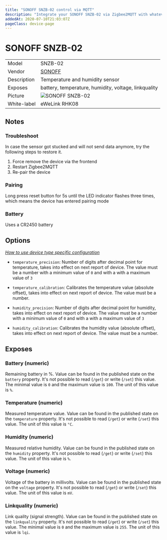 ```yaml
---
title: "SONOFF SNZB-02 control via MQTT"
description: "Integrate your SONOFF SNZB-02 via Zigbee2MQTT with whatever smart home infrastructure you are using without the vendor's bridge or gateway."
addedAt: 2020-07-10T21:03:07Z
pageClass: device-page
---
```


<!-- !!!! -->
<!-- ATTENTION: This file is auto-generated through docgen! -->
<!-- You can only edit the "Notes"-Section between the two comment lines "Notes BEGIN" and "Notes END". -->
<!-- Do not use h1 or h2 heading within "## Notes"-Section. -->
<!-- !!!! -->

# SONOFF SNZB-02

|     |     |
|-----|-----|
| Model | SNZB-02  |
| Vendor  | [SONOFF](/supported-devices/#v=SONOFF)  |
| Description | Temperature and humidity sensor |
| Exposes | battery, temperature, humidity, voltage, linkquality |
| Picture | ![SONOFF SNZB-02](https://www.zigbee2mqtt.io/images/devices/SNZB-02.jpg) |
| White-label | eWeLink RHK08 |


<!-- Notes BEGIN: You can edit here. Add "## Notes" headline if not already present. -->
## Notes

### Troubleshoot
In case the sensor got stucked and will not send data anymore, try the following steps to restore it.
1. Force remove the device via the frontend
2. Restart Zigbee2MQTT
3. Re-pair the device

### Pairing
Long press reset button for 5s until the LED indicator flashes three times, which means the device has entered pairing mode

### Battery
Uses a CR2450 battery
<!-- Notes END: Do not edit below this line -->


## Options
*[How to use device type specific configuration](../guide/configuration/devices-groups.md#specific-device-options)*

* `temperature_precision`: Number of digits after decimal point for temperature, takes into effect on next report of device. The value must be a number with a minimum value of `0` and with a with a maximum value of `3`

* `temperature_calibration`: Calibrates the temperature value (absolute offset), takes into effect on next report of device. The value must be a number.

* `humidity_precision`: Number of digits after decimal point for humidity, takes into effect on next report of device. The value must be a number with a minimum value of `0` and with a with a maximum value of `3`

* `humidity_calibration`: Calibrates the humidity value (absolute offset), takes into effect on next report of device. The value must be a number.


## Exposes

### Battery (numeric)
Remaining battery in %.
Value can be found in the published state on the `battery` property.
It's not possible to read (`/get`) or write (`/set`) this value.
The minimal value is `0` and the maximum value is `100`.
The unit of this value is `%`.

### Temperature (numeric)
Measured temperature value.
Value can be found in the published state on the `temperature` property.
It's not possible to read (`/get`) or write (`/set`) this value.
The unit of this value is `°C`.

### Humidity (numeric)
Measured relative humidity.
Value can be found in the published state on the `humidity` property.
It's not possible to read (`/get`) or write (`/set`) this value.
The unit of this value is `%`.

### Voltage (numeric)
Voltage of the battery in millivolts.
Value can be found in the published state on the `voltage` property.
It's not possible to read (`/get`) or write (`/set`) this value.
The unit of this value is `mV`.

### Linkquality (numeric)
Link quality (signal strength).
Value can be found in the published state on the `linkquality` property.
It's not possible to read (`/get`) or write (`/set`) this value.
The minimal value is `0` and the maximum value is `255`.
The unit of this value is `lqi`.

